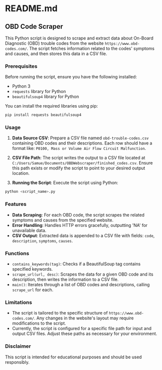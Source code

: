 # README.md

## OBD Code Scraper

This Python script is designed to scrape and extract data about On-Board Diagnostic (OBD) trouble codes from the website `https://www.obd-codes.com/`. The script fetches information related to the codes' symptoms and causes, and then stores this data in a CSV file.

### Prerequisites

Before running the script, ensure you have the following installed:
- Python 3
- `requests` library for Python
- `beautifulsoup4` library for Python

You can install the required libraries using pip:

```bash
pip install requests beautifulsoup4
```

### Usage

1. **Data Source CSV**: Prepare a CSV file named `obd-trouble-codes.csv` containing OBD codes and their descriptions. Each row should have a format like: `P0100, Mass or Volume Air Flow Circuit Malfunction`.

2. **CSV File Path**: The script writes the output to a CSV file located at `C:/Users/Samue/Documents/OBDWebscraper/finished_codes.csv`. Ensure this path exists or modify the script to point to your desired output location.

3. **Running the Script**: Execute the script using Python:

```bash
python <script_name>.py
```

### Features

- **Data Scraping**: For each OBD code, the script scrapes the related symptoms and causes from the specified website.
- **Error Handling**: Handles HTTP errors gracefully, outputting 'NA' for unavailable data.
- **CSV Output**: Extracted data is appended to a CSV file with fields: `code`, `description`, `symptoms`, `causes`.

### Functions

- `contains_keywords(tag)`: Checks if a BeautifulSoup tag contains specified keywords.
- `scrape_url(url, desc)`: Scrapes the data for a given OBD code and its description, then writes the information to a CSV file.
- `main()`: Iterates through a list of OBD codes and descriptions, calling `scrape_url` for each.

### Limitations

- The script is tailored to the specific structure of `https://www.obd-codes.com/`. Any changes in the website's layout may require modifications to the script.
- Currently, the script is configured for a specific file path for input and output CSV files. Adjust these paths as necessary for your environment.

### Disclaimer

This script is intended for educational purposes and should be used responsibly.
